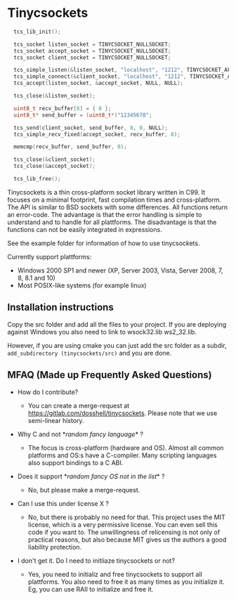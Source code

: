 Tinycsockets
============

```cpp
  tcs_lib_init();

  tcs_socket listen_socket = TINYCSOCKET_NULLSOCKET;
  tcs_socket accept_socket = TINYCSOCKET_NULLSOCKET;
  tcs_socket client_socket = TINYCSOCKET_NULLSOCKET;

  tcs_simple_listen(&listen_socket, "localhost", "1212", TINYCSOCKET_AF_INET);
  tcs_simple_connect(&client_socket, "localhost", "1212", TINYCSOCKET_AF_INET, TINYCSOCKET_SOCK_STREAM);
  tcs_accept(listen_socket, &accept_socket, NULL, NULL);

  tcs_close(&listen_socket);

  uint8_t recv_buffer[8] = { 0 };
  uint8_t* send_buffer = (uint8_t*)"12345678";

  tcs_send(client_socket, send_buffer, 8, 0, NULL);
  tcs_simple_recv_fixed(accept_socket, recv_buffer, 8);

  memcmp(recv_buffer, send_buffer, 8);

  tcs_close(&client_socket);
  tcs_close(&accept_socket);

  tcs_lib_free();
```

Tinycsockets is a thin cross-platform socket library written in C99. It focuses on a minimal
footprint, fast compilation times and cross-platform. The API is similar to BSD sockets with some
differences. All functions return an error-code. The advantage is that the error handling is simple
to understand and to handle for all plattforms. The disadvantage is that the functions can not be
easily integrated in expressions.

See the example folder for information of how to use tinycsockets.

Currently support plattforms:
- Windows 2000 SP1 and newer (XP, Server 2003, Vista, Server 2008, 7, 8, 8.1 and 10)
- Most POSIX-like systems (for example linux)

Installation instructions
------------

Copy the src folder and add all the files to your project. If you are deploying against Windows
you also need to link to wsock32.lib ws2_32.lib.

However, if you are using cmake you can just add the src folder as a subdir,
`add_subdirectory (tinycsockets/src)` and you are done.

MFAQ (Made up Frequently Asked Questions)
------------

- How do I contribute?
  - You can create a merge-request at https://gitlab.com/dosshell/tinycsockets. Please note that we
  use semi-linear history.

- Why C and not \**random fancy language*\* ?
  - The focus is cross-platform (hardware and OS). Almost all common platforms and OS:s have a
  C-compiler. Many scripting languages also support bindings to a C ABI.

- Does it support \**random fancy OS not in the list*\* ?
  - No, but please make a merge-request.

- Can I use this under license X ?
  - No, but there is probably no need for that. This project uses the MIT license, which is a very
  permissive license. You can even sell this code if you want to. The unwillingness of relicensing
  is not only of practical reasons, but also because MIT gives us the authors a good liability
  protection.

- I don't get it. Do I need to initliaze tinycsockets or not?
  - Yes, you need to initializ and free tinycsockets to support all plattforms. You also need to
  free it as many times as you initialize it. Eg, you can use RAII to initialize and free it.
